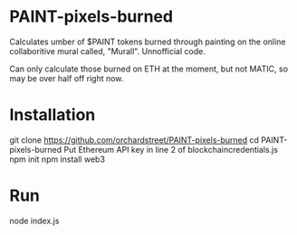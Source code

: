 # PAINT-pixels-burned

Calculates umber of $PAINT tokens burned through painting on the online collaboritive mural called, "Murall".  Unnofficial code.

Can only calculate those burned on ETH at the moment, but not MATIC, so may be over half off right now.

# Installation
git clone https://github.com/orchardstreet/PAINT-pixels-burned
cd PAINT-pixels-burned
Put Ethereum API key in line 2 of blockchaincredentials.js
npm init
npm install web3

# Run
node index.js
